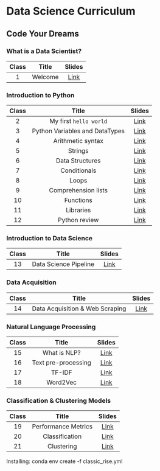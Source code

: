 # Data Science Curriculum
## Code Your Dreams

### What is a Data Scientist?

| **Class** |        **Title**       | **Slides** |
|:---------:|:----------------------:|:----------:|
|     1     | Welcome                | [Link](Class%2001%20-%20Welcome/class01_welcome.ipynb) |


### Introduction to Python

| **Class** |        **Title**       | **Slides** |
|:---------:|:----------------------:|:----------:|
|     2     | My first `hello world` | [Link](Class%2002%20-%20My%20first%20Hello%20World/class02_helloworld.ipynb) |
|     3     | Python Variables and DataTypes   | [Link](Class%2003%20-%20Variables%20and%20Datatypes/class03_variables_datatypes.ipynb) |
|     4     | Arithmetic syntax      | [Link](Class%2004%20-%20Arithmetic%20syntax/class04_arithmetic_syntax.ipynb) |
|     5     | Strings                | [Link](Class%2005%20-%20Strings/class05_strings.ipynb) |
|     6     | Data Structures        | [Link](Class%2006%20-%20Lists/class06_lists.ipynb) |
|     7     | Conditionals           | [Link](Class%2007%20-%20Conditionals/class07_conditionals.ipynb) |
|     8     | Loops                  | [Link](Class%2008%20-%20Loops/class08_loops.ipynb) |
|     9     | Comprehension lists    | [Link](Class%2009%20-%20Comprehension%20List/class09_comprehension_list.ipynb) |
|    10     | Functions              | [Link](Class%2010%20-%20Functions/class10_functions.ipynb) |
|    11     | Libraries              | [Link](Class%2011%20-%20Libraries/class11_libraries.ipynb) |
|    12     | Python review          | [Link](Class%2012%20-%20Python%20practice/class12_python_practice.ipynb) |


### Introduction to Data Science

| **Class** |        **Title**       | **Slides** |
|:---------:|:----------------------:|:----------:|
|    13     | Data Science Pipeline  | [Link](Class%2013%20-%20Data%20Science%20pipeline/class13_ds.ipynb) |


### Data Acquisition

| **Class** |        **Title**       | **Slides** |
|:---------:|:----------------------:|:----------:|
|    14     | Data Acquisition & Web Scraping   | [Link](Class%2014%20-%20Webscraping/class14_web_scraping.ipynb) |


### Natural Language Processing

| **Class** |        **Title**       | **Slides** |
|:---------:|:----------------------:|:----------:|
|    15     | What is NLP?           | [Link](Class%2015%20-%20NLP/class_15_nlp.ipynb) |
|    16     | Text pre-processing    | [Link](Class%2016%20-%20Word%20Cloud/class_16_wordcloud.ipynb) |
|    17     | TF-IDF                 | [Link](Class%2017%20-%20TF-IDF/class_17_tfidf.ipynb) |
|    18     | Word2Vec               | [Link](Class%2018%20-%20Word2Vec/class_18_word2vec.ipynb) |


### Classification & Clustering Models

| **Class** |        **Title**       | **Slides** |
|:---------:|:----------------------:|:----------:|
|    19     | Performance Metrics    | [Link](Class%2019%20-%20Performance%20Metrics/class_19_performance.ipynb) |
|    20     | Classification         | [Link](Class%2021%20-%20Performance%20Metrics/Class%2020%20-%20Classification/class_20_classification.ipynb) |
|    21     | Clustering             | [Link](Class%2021%20-%20Clustering/class_21_clustering.ipynb) |



Installing: conda env create -f classic_rise.yml
